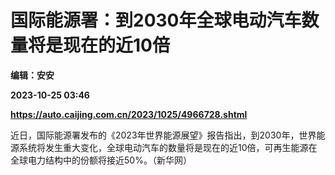 # 国际能源署：到2030年全球电动汽车数量将是现在的近10倍
**编辑：安安**

**2023-10-25 03:46**

**https://auto.caijing.com.cn/2023/1025/4966728.shtml**

近日，国际能源署发布的《2023年世界能源展望》报告指出，到2030年，世界能源系统将发生重大变化，全球电动汽车的数量将是现在的近10倍，可再生能源在全球电力结构中的份额将接近50%。（新华网）